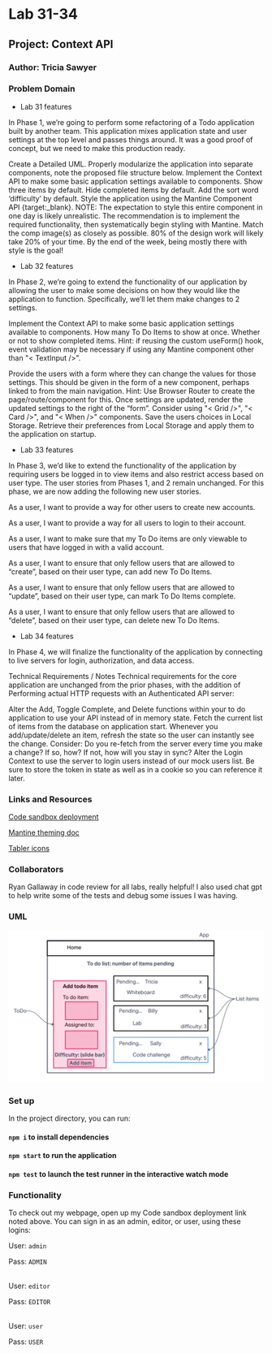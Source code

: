 # Lab 31-34

## Project: Context API

### Author: Tricia Sawyer

### Problem Domain

- Lab 31 features

In Phase 1, we’re going to perform some refactoring of a Todo application built by another team. This application mixes application state and user settings at the top level and passes things around. It was a good proof of concept, but we need to make this production ready.

Create a Detailed UML.
Properly modularize the application into separate components, note the proposed file structure below.
Implement the Context API to make some basic application settings available to components.
Show three items by default.
Hide completed items by default.
Add the sort word ‘difficulty’ by default.
Style the application using the Mantine Component API {target:_blank}.
NOTE: The expectation to style this entire component in one day is likely unrealistic. The recommendation is to implement the required functionality, then systematically begin styling with Mantine. Match the comp image(s) as closely as possible. 80% of the design work will likely take 20% of your time. By the end of the week, being mostly there with style is the goal!

- Lab 32 features

In Phase 2, we’re going to extend the functionality of our application by allowing the user to make some decisions on how they would like the application to function. Specifically, we’ll let them make changes to 2 settings.

Implement the Context API to make some basic application settings available to components.
How many To Do Items to show at once.
Whether or not to show completed items.
Hint: if reusing the custom useForm() hook, event validation may be necessary if using any Mantine component other </br>
than "< TextInput />".

Provide the users with a form where they can change the values for those settings.
This should be given in the form of a new component, perhaps linked to from the main navigation.
Hint: Use Browser Router to create the page/route/component for this.
Once settings are updated, render the updated settings to the right of the “form”. Consider using "< Grid />", "< Card />", and "< When />" components.
Save the users choices in Local Storage.
Retrieve their preferences from Local Storage and apply them to the application on startup.

- Lab 33 features

In Phase 3, we’d like to extend the functionality of the application by requiring users be logged in to view items and also restrict access based on user type. The user stories from Phases 1, and 2 remain unchanged. For this phase, we are now adding the following new user stories.

As a user, I want to provide a way for other users to create new accounts.

As a user, I want to provide a way for all users to login to their account.

As a user, I want to make sure that my To Do items are only viewable to users that have logged in with a valid account.

As a user, I want to ensure that only fellow users that are allowed to “create”, based on their user type, can add new To Do Items.

As a user, I want to ensure that only fellow users that are allowed to “update”, based on their user type, can mark To Do Items complete.

As a user, I want to ensure that only fellow users that are allowed to “delete”, based on their user type, can delete new To Do Items.

- Lab 34 features

In Phase 4, we will finalize the functionality of the application by connecting to live servers for login, authorization, and data access.

Technical Requirements / Notes
Technical requirements for the core application are unchanged from the prior phases, with the addition of Performing actual HTTP requests with an Authenticated API server:

Alter the Add, Toggle Complete, and Delete functions within your to do application to use your API instead of in memory state.
Fetch the current list of items from the database on application start.
Whenever you add/update/delete an item, refresh the state so the user can instantly see the change.
Consider: Do you re-fetch from the server every time you make a change?
If so, how?
If not, how will you stay in sync?
Alter the Login Context to use the server to login users instead of our mock users list.
Be sure to store the token in state as well as in a cookie so you can reference it later.

### Links and Resources

[Code sandbox deployment](https://56gqkc-3000.csb.app/)

[Mantine theming doc](https://mantine.dev/theming/colors/)

[Tabler icons](https://tabler.io/icons)

### Collaborators

Ryan Gallaway in code review for all labs, really helpful! I also used chat gpt to help write some of the tests and debug some issues I was having.

### UML

![UML](./assets/lab31-UML.png)

### Set up

In the project directory, you can run:

#### `npm i` to install dependencies

#### `npm start` to run the application

#### `npm test` to launch the test runner in the interactive watch mode

### Functionality

To check out my webpage, open up my Code sandbox deployment link noted above. You can sign in as an admin, editor, or user, using these logins:

User: `admin`

Pass: `ADMIN`
</br>
</br>

User: `editor`

Pass: `EDITOR`
</br>
</br>

User: `user`

Pass: `USER`
